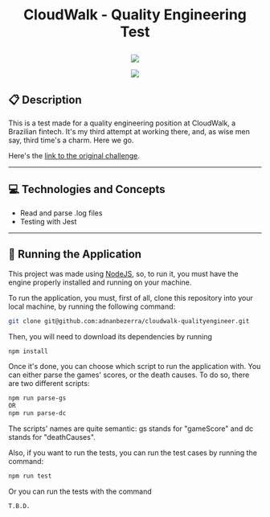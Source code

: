# <p align = "center"> CloudWalk - Quality Engineering Test </p>

<p align="center" width="100px">
   <img src="https://external-content.duckduckgo.com/iu/?u=https%3A%2F%2Fbreezy-gallery.imgix.net%2F8791e510-106f-4605-b3cf-15ccb28e34a7%2FCloudWalk_Logo_Fundo_Branco-01.png&f=1&nofb=1&ipt=ade886e176fcf7be16fca802dcf36cf4ea5e364e2e9f3d3ef42e7b295195ad2d&ipo=images"/>
</p>

<p align = "center">
   <img src="https://img.shields.io/badge/author-adnanbezerra-4dae71?style=flat-square" />
</p>


##  :clipboard: Description

This is a test made for a quality engineering position at CloudWalk, a Brazilian fintech. It's my third attempt at working there, and, as wise men say, third time's a charm. Here we go.

Here's the [link to the original challenge](https://gist.github.com/cloudwalk-tests/af5ede5940b6b03902a532264e3d527e).

***

## :computer:	 Technologies and Concepts

- Read and parse .log files
- Testing with Jest

***

## 🏁 Running the Application

This project was made using [NodeJS](https://nodejs.org/en), so, to run it, you must have the engine properly installed and running on your machine.

To run the application, you must, first of all, clone this repository into your local machine, by running the following command:

``` bash
git clone git@github.com:adnanbezerra/cloudwalk-qualityengineer.git
```

Then, you will need to download its dependencies by running

``` bash
npm install
```

Once it's done, you can choose which script to run the application with. You can either parse the games' scores, or the death causes. To do so, there are two different scripts:

``` bash
npm run parse-gs 
OR
npm run parse-dc
```

The scripts' names are quite semantic: gs stands for "gameScore" and dc stands for "deathCauses".

Also, if you want to run the tests, you can run the test cases by running the command:

``` bash
npm run test
```

Or you can run the tests with the command

``` bash
T.B.D.
```
